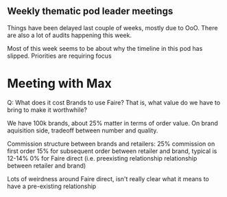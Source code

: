 ## Weekly thematic pod leader meetings

Things have been delayed last couple of weeks, mostly due to OoO.
There are also a lot of audits happening this week.

Most of this week seems to be about why the timeline in this pod has slipped.
Priorities are requiring focus

# Meeting with Max

Q: What does it cost Brands to use Faire? That is, what value do we have to bring to make it worthwhile?

We have 100k brands, about 25% matter in terms of order value.
On brand aquisition side, tradeoff between number and quality.

Commission structure between brands and retailers:
25% commission on first order
15% for subsequent order between retailer and brand, typical is 12-14% 
0% for Faire direct (i.e. preexisting relationship relationship between retailer and brand)

Lots of weirdness around Faire direct, isn't really clear what it means to have a pre-existing relationship
